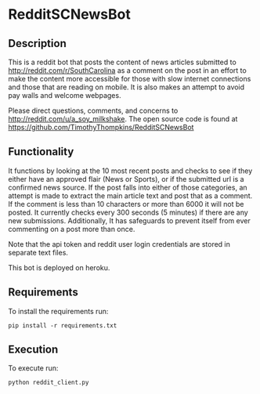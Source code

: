# RedditSCNewsBot

## Description
This is a reddit bot that posts the content of news articles submitted to http://reddit.com/r/SouthCarolina as a comment on the post in an effort to make the content more accessible for those with slow internet connections and those that are reading on mobile. It is also makes an attempt to avoid pay walls and welcome webpages.

Please direct questions, comments, and concerns to http://reddit.com/u/a_soy_milkshake.
The open source code is found at https://github.com/TimothyThompkins/RedditSCNewsBot


## Functionality
It functions by looking at the 10 most recent posts and checks to see if they either have an approved flair (News or Sports), or if the submitted url is a confirmed news source. If the post falls into either of those categories, an attempt is made to extract the main article text and post that as a comment. If the comment is less than 10 characters or more than 6000 it will not be posted. It currently checks every 300 seconds (5 minutes) if there are any new submissions. Additionally, It has safeguards to prevent itself from ever commenting on a post more than once.

Note that the api token and reddit user login credentials are stored in separate text files.

This bot is deployed on heroku.


## Requirements

To install the requirements run:

```
pip install -r requirements.txt
```

## Execution

To execute run:

```
python reddit_client.py
```
